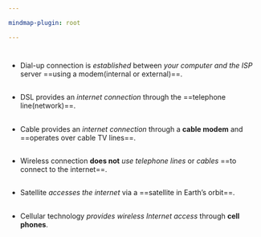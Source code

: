 ```yaml
---

mindmap-plugin: root

---
```


# [](2022-09-17_Internet_Basics#Types%20Of%20Internet%20Connections|Types%20of%20Internet%20Connection)

## [](2022-09-17_Internet_Basics#Dial-Up|Dial-Up)
- Dial-up connection is _established_ between _your computer and the ISP_ server ==using a modem(internal or external)==.

## [](2022-09-17_Internet_Basics#DSL|DSL)
- DSL provides an *internet connection* through the ==telephone line(network)==.

## [](2022-09-17_Internet_Basics#Cable|Cable)
- Cable provides an *internet connection* through a **cable modem** and ==operates over cable TV lines==.

## [](2022-09-17_Internet_Basics#Wireless|Wireless)
- Wireless connection **does not** *use telephone lines* or *cables* ==to connect to the internet==.

## [](2022-09-17_Internet_Basics#Satellite|Satellite)
- Satellite *accesses the internet* via a ==satellite in Earth’s orbit==.

## [](2022-09-17_Internet_Basics#Cellular|Cellular)
- Cellular technology *provides wireless Internet access* through **cell phones**.